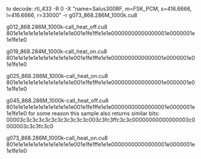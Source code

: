 to decode:
rtl_433 -R 0 -X "name=Salus300RF, m=FSK_PCM, s=416.6666, l=416.6666, r=33000" -r g073_868.286M_1000k.cu8 <filename>

g012_868.286M_1000k-call_heat_off.cu8
801e1e1e1e1e1e1e1e1e1e1e1e001e1fe1ffe1e1e00000000000000001e0000001e1e1fe1e0

g019_868.284M_1000k-call_heat_on.cu8
801e1e1e1e1e1e1e1e1e1e1e1e001e1fe1ffe1e1e0000000000000001e0000001e01e1fe1e0

g025_868.286M_1000k-call_heat_on.cu8
801e1e1e1e1e1e1e1e1e1e1e1e001e1fe1ffe1e1e0000000000000001e0000001e01e1fe1e0

g045_868.286M_1000k-call_heat_off.cu8
801e1e1e1e1e1e1e1e1e1e1e1e001e1fe1ffe1e1e00000000000000001e0000001e1e1fe1e0
for some reason this sample also returns similar bits:
00003c3c3c3c3c3c3c3c3c3c3c003c3fc3ffc3c3c00000000000000003c0000003c3c3fc3c0

g073_868.286M_1000k-call_heat_on.cu8
801e1e1e1e1e1e1e1e1e1e1e1e001e1fe1ffe1e1e00000000000000001e0000001e1e1fe1e0
